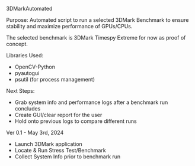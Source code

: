 3DMarkAutomated

Purpose: Automated script to run a selected 3DMark Benchmark to ensure stability and maximize performance of GPUs/CPUs. 

The selected benchmark is 3DMark Timespy Extreme for now as proof of concept.

Libraries Used:
- OpenCV-Python
- pyautogui
- psutil (for process management)

Next Steps:
- Grab system info and performance logs after a benchmark run concludes
- Create GUI/clear report for the user
- Hold onto previous logs to compare different runs

Ver 0.1 - May 3rd, 2024
- Launch 3DMark application
- Locate & Run Stress Test/Benchmark
- Collect System Info prior to benchmark run
